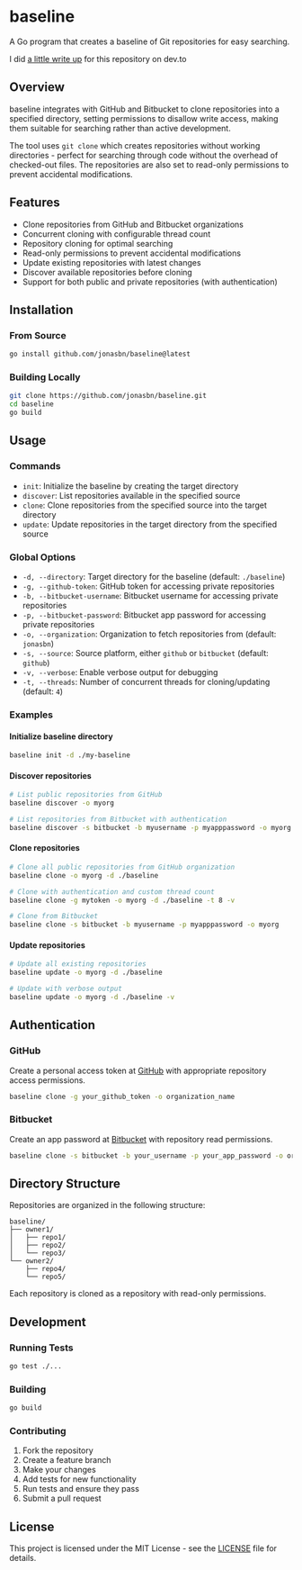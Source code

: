 # baseline

A Go program that creates a baseline of Git repositories for easy searching.

I did [a little write up](https://dev.to/jonasbn/baseline-a-parallel-git-universeconcept-for-easy-searching-k1m)
for this repository on dev.to

## Overview

baseline integrates with GitHub and Bitbucket to clone repositories into a specified
directory, setting permissions to disallow write access, making them suitable for
searching rather than active development.

The tool uses `git clone` which creates repositories without working
directories - perfect for searching through code without the overhead of
checked-out files. The repositories are also set to read-only permissions
to prevent accidental modifications.

## Features

- Clone repositories from GitHub and Bitbucket organizations
- Concurrent cloning with configurable thread count
- Repository cloning for optimal searching
- Read-only permissions to prevent accidental modifications
- Update existing repositories with latest changes
- Discover available repositories before cloning
- Support for both public and private repositories (with authentication)

## Installation

### From Source

```bash
go install github.com/jonasbn/baseline@latest
```

### Building Locally

```bash
git clone https://github.com/jonasbn/baseline.git
cd baseline
go build
```

## Usage

### Commands

- `init`: Initialize the baseline by creating the target directory
- `discover`: List repositories available in the specified source
- `clone`: Clone repositories from the specified source into the target directory
- `update`: Update repositories in the target directory from the specified source

### Global Options

- `-d, --directory`: Target directory for the baseline (default: `./baseline`)
- `-g, --github-token`: GitHub token for accessing private repositories
- `-b, --bitbucket-username`: Bitbucket username for accessing private repositories
- `-p, --bitbucket-password`: Bitbucket app password for accessing private repositories
- `-o, --organization`: Organization to fetch repositories from (default: `jonasbn`)
- `-s, --source`: Source platform, either `github` or `bitbucket` (default: `github`)
- `-v, --verbose`: Enable verbose output for debugging
- `-t, --threads`: Number of concurrent threads for cloning/updating (default: `4`)

### Examples

#### Initialize baseline directory

```bash
baseline init -d ./my-baseline
```

#### Discover repositories

```bash
# List public repositories from GitHub
baseline discover -o myorg

# List repositories from Bitbucket with authentication
baseline discover -s bitbucket -b myusername -p myapppassword -o myorg
```

#### Clone repositories

```bash
# Clone all public repositories from GitHub organization
baseline clone -o myorg -d ./baseline

# Clone with authentication and custom thread count
baseline clone -g mytoken -o myorg -d ./baseline -t 8 -v

# Clone from Bitbucket
baseline clone -s bitbucket -b myusername -p myapppassword -o myorg
```

#### Update repositories

```bash
# Update all existing repositories
baseline update -o myorg -d ./baseline

# Update with verbose output
baseline update -o myorg -d ./baseline -v
```

## Authentication

### GitHub

Create a personal access token at [GitHub](https://github.com/settings/tokens) with
appropriate repository access permissions.

```bash
baseline clone -g your_github_token -o organization_name
```

### Bitbucket

Create an app password at [Bitbucket](https://bitbucket.org/account/settings/app-passwords/) with
repository read permissions.

```bash
baseline clone -s bitbucket -b your_username -p your_app_password -o organization_name
```

## Directory Structure

Repositories are organized in the following structure:

```text
baseline/
├── owner1/
│   ├── repo1/
│   ├── repo2/
│   └── repo3/
└── owner2/
    ├── repo4/
    └── repo5/
```

Each repository is cloned as a repository with read-only permissions.

## Development

### Running Tests

```bash
go test ./...
```

### Building

```bash
go build
```

### Contributing

1. Fork the repository
2. Create a feature branch
3. Make your changes
4. Add tests for new functionality
5. Run tests and ensure they pass
6. Submit a pull request

## License

This project is licensed under the MIT License - see the [LICENSE](LICENSE) file
for details.
